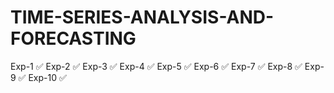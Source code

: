 # TIME-SERIES-ANALYSIS-AND-FORECASTING 
Exp-1  ✅
Exp-2  ✅
Exp-3  ✅
Exp-4  ✅
Exp-5  ✅
Exp-6  ✅
Exp-7  ✅
Exp-8  ✅ 
Exp-9  ✅ 
Exp-10 ✅ 
